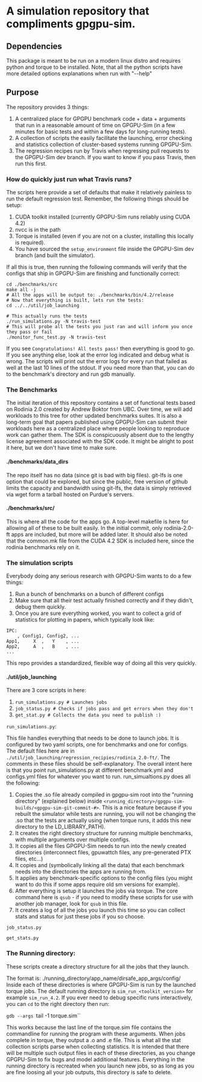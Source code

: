 # A simulation repository that compliments gpgpu-sim.

## Dependencies

This package is meant to be run on a modern linux distro and requires python and torque to be installed.
Note, that all the python scripts have more detailed options explanations when run with "--help"

## Purpose

The repository provides 3 things:

1. A centralized place for GPGPU benchmark code + data + arguments that run in a reasonable amount of time on GPGPU-Sim (in a few minutes for basic tests and within a few days for long-running tests). 
2. A collection of scripts the easily facilitate the launching, error checking and statistics collection of cluster-based systems running GPGPU-Sim.
3. The regression recipes run by Travis when regressing pull requests to the GPGPU-Sim dev branch. If you want to know if you pass Travis, then run this first.


### How do  quickly just run what Travis runs?

The scripts here provide a set of defaults that make it relatively painless to run the default regression test.
Remember, the following things should be setup:

1. CUDA toolkit installed (currently GPGPU-Sim runs reliably using CUDA 4.2)
2. nvcc is in the path
3. Torque is installed (even if you are not on a cluster, installing this locally is required).
4. You have sourced the `setup_environment` file inside the GPGPU-Sim dev branch (and built the simulator).

If all this is true, then running the following commands will verify that the configs that ship in GPGPU-Sim are finishing and functionally correct:

```
cd ./benchmarks/src
make all -j
# All the apps will be output to: ./benchmarks/bin/4.2/release
# Now that everything is built, lets run the tests:
cd ../../util/job_launching

# This actually runs the tests
./run_simulations.py -N travis-test
# This will probe all the tests you just ran and will inform you once they pass or fail
./monitor_func_test.py -N travis-test
```

If you see `Congratulations! All tests pass!` then everything is good to go.
If you see anything else, look at the error log indicated and debug what is wrong. The scripts will print out the error logs for every run that failed as well at the last 10 lines of the stdout.
If you need more than that, you can do to the benchmark's directory and run gdb manually.

### The Benchmarks

The initial iteration of this repository contains a set of functional tests based on Rodinia 2.0 created by Andrew Boktor from UBC.
Over time, we will add workloads to this tree for other updated benchmarks suites.
It is also a long-term goal that papers published using GPGPU-Sim can submit their workloads here as a centralized place where people looking to reproduce work can gather them.
The SDK is conspicuously absent due to the lengthy license agreement associated with the SDK code. It might be alright to post it here, but we don't have time to make sure.

#### ./benchmarks/data_dirs

The repo itself has no data (since git is bad with big files). git-lfs is one option that could be explored, but since the public, free version of github limits the
capacity and bandwidth using git-lfs, the data is simply retrieved via wget form a tarball hosted on Purdue's servers.

#### ./benchmarks/src/

This is where all the code for the apps go.
A top-level makefile  is here for allowing all of these to be built easily. In the initial commit, only rodinia-2.0-ft apps are included, but more will be added later.
It should also be noted that the common.mk file from the CUDA 4.2 SDK is included here, since the rodinia benchmarks rely on it.

### The simulation scripts

Everybody doing any serious research with GPGPU-Sim wants to do a few things:

1. Run a bunch of benchmarks on a bunch of different configs
2. Make sure that all their test actually finished correctly and if they didn't, debug them quickly.
3. Once you are sure everything worked, you want to collect a grid of statistics for plotting in papers, which typically look like:
```
IPC:
    , Config1, Config2, ...
App1,     X  ,   Y    , ...
App2,     A  ,   B    , ...
...
```

This repo provides a standardized, flexible way of doing all this very quickly.

#### ./util/job_launching

There are 3 core scripts in here:

1. `run_simulations.py # Launches jobs`
2. `job_status.py # Checks if jobs pass and get errors when they don't`
3. `get_stat.py # Collects the data you need to publish :)`

`run_simulations.py`:

This file handles everything that needs to be done to launch jobs.
It is configured by two yaml scripts, one for benchmarks and one for configs.
The default files here are in `./util/job_launching/regression_recipies/rodinia_2.0-ft/`.
The comments in these files should be self-explanatory. The overall intent here is that you point run_simulations.py at different benchmark.yml and configs.yml files for whatever you want to run.
run_simualtions.py does all the following:

1. Copies the .so file already compiled in gpgpu-sim root into the "running directory" (explained below) inside `<running_directory>/gpgpu-sim-builds/<gpgpu-sim-git-commit-#>`. This is a nice feature because if you rebuilt the simulator while tests are running, you will not be changing the .so that the tests are actually using (when torque runs, it adds this new directory to the LD_LIBRARY_PATH).
2. It creates the right directory structure for running multiple benchmarks, with multiple arguments over multiple configs.
3. It copies all the files GPGPU-Sim needs to run into the newly created directories (interconnect files, gpuwattch files, any pre-generated PTX files, etc...)
4. It copies and (symbolically linking all the data) that each benchmark needs into the directories the apps are running from.
5. It applies any benchmark-specific options to the config files (you might want to do this if some apps require old sm versions for example).
6. After everything is setup it launches the jobs via torque. The core command here is `qsub` - if you need to modify these scripts for use with another job manager, look for `qsub` in this file.
7. It creates a log of all the jobs you launch this time so you can collect stats and status for just these jobs if you so choose.

`job_status.py`


`get_stats.py`


### The Running directory:

These scripts create a directory structure for all the jobs that they launch.

The format is:
./running_directory/app_name/dirsafe_app_args/config/
Inside each of these directories is where GPGPU-Sim is run by the launched torque jobs.
The default running directory is `sim_run_<toolkit_version>` for example `sim_run_4.2`.
If you ever need to debug specific runs interactively, you can `cd` to the right directory then run:

`gdb --args `tail -1 torque.sim``

This works because the last line of the torque.sim file contains the commandline for running the program with these arguments.
When jobs complete in torque, they output a .o<jobId> and .e<jobId> file. This is what all the stat collection scripts parse when collecting statistics.
It is intended that there will be multiple such output files in each of these directories, as you change GPGPU-Sim to fix bugs and model additional features.
Everything in the running directory is recreated when you launch new jobs, so as long as you are fine loosing all your job outputs, this directory is safe to delete.
